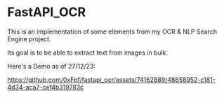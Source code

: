 # FastAPI_OCR

This is an implementation of some elements from my OCR & NLP Search Engine project.

Its goal is to be able to extract text from images in bulk.

Here's a Demo as of 27/12/23:


https://github.com/0xFpf/fastapi_ocr/assets/74162889/48658952-c181-4d34-aca7-cef4b319783c

